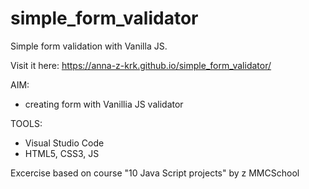# simple_form_validator
Simple form validation with Vanilla JS.

Visit it here: https://anna-z-krk.github.io/simple_form_validator/

AIM:
- creating form with Vanillia JS validator

TOOLS:
- Visual Studio Code
- HTML5, CSS3, JS

Excercise based on course "10 Java Script projects" by z MMCSchool
